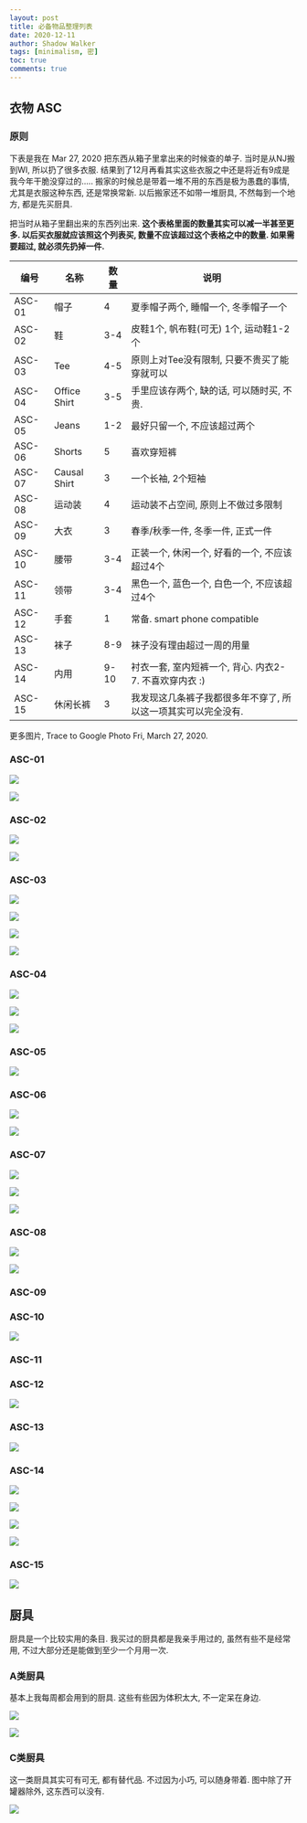 ```yaml
---
layout: post
title: 必备物品整理列表
date: 2020-12-11
author: Shadow Walker
tags: [minimalism, 密]
toc: true
comments: true
---
```


## 衣物 ASC

### 原则

下表是我在 Mar 27, 2020 把东西从箱子里拿出来的时候查的单子. 当时是从NJ搬到WI, 所以扔了很多衣服. 结果到了12月再看其实这些衣服之中还是将近有9成是我今年干脆没穿过的.....  搬家的时候总是带着一堆不用的东西是极为愚蠢的事情, 尤其是衣服这种东西, 还是常换常新.  以后搬家还不如带一堆厨具, 不然每到一个地方, 都是先买厨具. 

把当时从箱子里翻出来的东西列出来. **这个表格里面的数量其实可以减一半甚至更多. 以后买衣服就应该照这个列表买, 数量不应该超过这个表格之中的数量. 如果需要超过, 就必须先扔掉一件.** 

编号 | 名称 | 数量 | 说明
--- | --- | --- |---
ASC-01|帽子|4| 夏季帽子两个, 睡帽一个, 冬季帽子一个
ASC-02|鞋|3-4| 皮鞋1个, 帆布鞋(可无) 1个, 运动鞋1-2个
ASC-03|Tee|4-5| 原则上对Tee没有限制, 只要不贵买了能穿就可以
ASC-04|Office Shirt|3-5| 手里应该存两个, 缺的话, 可以随时买, 不贵. 
ASC-05|Jeans|1-2| 最好只留一个, 不应该超过两个
ASC-06|Shorts|5| 喜欢穿短裤 
ASC-07|Causal Shirt|3| 一个长袖, 2个短袖
ASC-08|运动装|4| 运动装不占空间, 原则上不做过多限制
ASC-09|大衣|3| 春季/秋季一件, 冬季一件, 正式一件
ASC-10|腰带|3-4| 正装一个, 休闲一个, 好看的一个, 不应该超过4个
ASC-11|领带|3-4| 黑色一个, 蓝色一个, 白色一个, 不应该超过4个
ASC-12|手套|1| 常备. smart phone compatible
ASC-13|袜子|8-9| 袜子没有理由超过一周的用量
ASC-14|内用|9-10| 衬衣一套, 室内短裤一个, 背心. 内衣2-7. 不喜欢穿内衣 :)
ASC-15|休闲长裤|3| 我发现这几条裤子我都很多年不穿了, 所以这一项其实可以完全没有. 


更多图片, Trace to Google Photo Fri, March 27, 2020. 

### ASC-01

![](https://lh3.googleusercontent.com/WTipmmpuX3PbPEQMwFHTEHeYY8d94S4Cs5hqygENWqHv5y2uo97ckMDUU7TF351ciTtKzSh4VRBSm0QKGcVl34FNmrlMlRm8nhPWObdZo6GyfN5nojfUX5-Avjhwf34R4laLq5US_u8OcQaLngPYVZRBdrjWyWKzBb-7kkAlSahhgxI73DeQqU_FKSRlkjiVkQJw92FQP5d_J9t9iCmIDnKG4EdwbBu82aw7j5TRehjeTdMuwbEEFuUfJ0-vXEvIkznnnnUeLfjaDOvAUlkMKT90PDv1H9tGinVFAbi8ExqNYotlJ3HNiPLrxBAytAulMRJOl5Wc7-Psbginphk5z0HN1xfJtvZ9fI4TpZVg3ou8WNyFru4UlWs-ZLWTXnfaGLECTTYsx_QkuUptyllqlyYDTThIi9X4jKzhl856RXh5l4v_ID06JzqJDRME6BG05c2-54wnt5mWUgAt5tIbiL5QxiFcdG08oBRcvcRGobWIbXUGia1MQ_ErV4BMmjlKh5Y3BzYKb4z9lAWNBYDQlmh6Dn3g6wYo0nwb_Ky0ebZA4eJmfoD0iZIKEvBFeUV1WRL1QpcUn76ORZb4RPzYmLWPS8kaYMhQ_fxhlmAQpexWnFu1DEU2DBexYKCTprYA_XBJWIcSpYRoYaJgHYeGxNMr0xq08Tu2Q3sDKUNQ18tlYxMaSrzZ8lcldesPI_o=w684-h911-no?authuser=2)

![](https://lh3.googleusercontent.com/EJU9C8gMMybOWeY2hF1u3pRxpG8FOfpBXn7ycvgCzCXN0pUSZ39UYwBy5uXtY67O0E85XsIFbek2zsZ9xbAOhXsMjdKW4Sr_c5Fzn0xKxMh-iHUcW3sc6p8POBCmNHKSrC_x0HzKIZBEeUqVCQFjXRMweP6WI2AylGXHSm_ZWT9EalCeWpfr3m7KWWX_-Bz52XXtGI-8z6VxpgtS65CJfzqDtcLtAmCgK_2MQveOWkK7tGIySQauwE_u80OEbjH4v9RRr31yaWIwfqb_w11zcW7UjOhYDOUu-U34KgyVuBAEkdWSmhDL4BbN6kBMO7VceTV-LYp6fgHS-IQhDDAdtcZ5uh7GpLGzdivZih6umF5kp-DkzY4sAqoFtxdmk7aJu2Dxwd7eqrZ1ljF4f-tF9i3Z2rZKtqqMnxC29FSPjMjw05XKjendoxmxHuvulHkD8ozx5DZZbddxLbSZ0d_Fxukx5AoeppPf8fLvjRTBe8mmIg-FxjkN-4REWTSzkKKSgo7_qq85oCWy1AQzGMek79QuIZSard_QFhrIfIjc3ggOF9pSnATnUyrlA_edEKeg_dxpohutXsfgpcyKBuoZ0r5-sl9VV9YduS_M0McG5yGcRtGWSt7JQQkAW4hz3cO6Jyd0s3FXIwinbwRnc0165O-8BPCgZdY6vs8CrRLXPT6ef7OfA1cJl6ml1JKhIa0=w684-h911-no?authuser=2)


### ASC-02

![](https://lh3.googleusercontent.com/XXBFcPf_I12M08ZQjR5ec7nZTOU2XA2QZo82fZ2d5vRrP3GgvyFATnlSjF4mQKGdUV8ziYRg3uLxZCwSUJzFJ7dV9HQhuNmkLbzOON94ZdiBkqeV5shWVeX3NHKtJ_J8zRBpvMJukx6r-fzEvWtsn4jMPDAeM6C9VxMVTiHNTOZgLq4tAldYebEVKURuTgeLo8SZwWmCOm312Fghiw_O1FbNYVGrPmzDaRhTy2mRc-IHBjx__tLNBfAasPpKj7oHb6kEyq52g8GL7csMd1aS6tvoLeiIhIAWYf8ADaiq1R9Ut_3jStPu3813oKp41H-snipUhn3bXWOvoTXNgyQqrYdk8nb85hRJByDjn53si1JyHdAuGignUo9S6l_g4yBgashEdHFRz3zjuiERoQfcaw3LL6YQjc9ZjVtLZtZUiLC57XEPeBvbZ2HUpN2fyBoVW8tMdcHqBsKOfrVmV-KETS2YRnc6TgKt-Ia1AZ7zVDIZXJ6u5cvHjFvCEtdA9loM322TAEfw9qncxEfW_5qmZXmU9fH5ONhiODJISAiU2bBTyMZwmncHjvEH4Q3jF4bGeKNFjheqVelFYPQg4uFJQJoZt7XEzeE0b72vBrZ8XiHOv6ZbkoHQErnt0UE0bQRT6zKBPXc7k30pgTypMKuoU4rVf8b-geC25nnE0p5HUwRDP9NwxaXU0EYCYZ8P8ig=w684-h911-no?authuser=2)

![](https://lh3.googleusercontent.com/AnTcH09oOp_P9JYlwBMyMnQYjho5UHgp-oDCZtxd3nsA1v12__ue52_wd5xd9oxMXCYqr2GyseuTFf5rF1bHQnD4bhzlGa2hH-srBorSBt8JVRuRPHYdHUAC2xRgBH9jmL-i70DnmjmAmNROl1BN_85wQyoqdf9OuLdHQY4biCMSYyy3bX2OE18LrJfRmloWNDh4pX4Qn4ztOrCBlcpgGWozhrEf1sXOf1Hztei4tNAZrjEhokj_sLlnb3ryB-VDdREkNkUSxxU8ZtvHPd2KmELRQ2UAMiP1Ky8IiA5hDMCtaiqecp5oGYFx4cICJh62S-VEMktq8LYvdiCvB2HadHAjvgpAyueMKtlD3bHuEgwxfzTcS1kI38M_LxOhZQNZxwj1CVvnJLnEvb1iAP00zLj_lYaxX4QzhBqzUXiBI5vBvcugnlpGfYL2tTOjIgYvLifOKsKfqdRheINzQLP5J5NDPNEonjA8_GrfWz3tfYBVPqiB05wkTwed5LUS0MmdHt7IdZLFIqwNcbYOLe1TezV7zZeKJeof5ubAAsahlqcY-6VyMAVXhfmn9tiRzXKrk39zKpQHQyzFt0dCS0aajMVXNX9IWjydAZJ9nN8IymczyFTM-oq-cKfkSnC6RV4JWjJoLm7Bsw95Sda2b3Vlzfg561ghSEnlX3E92rkEisDRTkjGYbcpRd9dpa-a4GI=w684-h911-no?authuser=2)

### ASC-03

![](https://lh3.googleusercontent.com/lWrVCqfU0tJkm0Foz4QGz8qnpCArwVnxDvCgSomOFw1eObWRAZ1dddFrj_kMnwAM392pYLcDyS-UlRJ6xFwWx7saqgWX1QV3Zv-OtfYW4-QthBd9Tgad4e31FcyL6pbHTXjZDKie9newBn-YZc33NH_3eHiNUW8On9nJFk9oT4vc8BhcN6wFPwvrzhOriyxjSXECnu3rL1BWG9MvxpAzvAdwKBZoYkgVymQjxc8F-GZCNbzEUuhpf30HWXMbDvg-FyOLTfaoywAUpLc_Tiwl6z41o9sd6lb0L81YwljLC3E5PwqYvb5NzFJf10SwG3RLfIv9oXAEimGFco8cI2Rgy9JL6ZumTbGRbG0PaIh29b-LIHE-gXDAmbJl_kpPlCb1NMY0ZZxVdGPsx68rqXtHiPJ_VkTYrE-xaHVbwb6mr5suKxcavDHnx_mcjtoMFah8wuVKhuQcu_CP2zgifFjU838avnAK1s5v5llk50-zPKmmJAaE9F0C1QN2krlQk-c4DxH52Xp1M99zZNrPULoTTne6eh9Mo_hyznP3ZB1vfCanP7XycZCEe99jYKwXlZDJd1_1fCkWPfj1O6B63OoHleO8s_PAmzTrF65cMFUGf9gUNgG9av-9c8-YjVoaFzQc3lNnU4RLk49zhmGF-h8AUggiB_BEv3yd50-QuzIUnrqE4zIHXoeAZuUrHf-eSzg=w1215-h911-no?authuser=2)

![](https://lh3.googleusercontent.com/H4EUUvP6YoTGpK7R9miqynmUz4auFHMHcUt80BagCiwifWsMBG3cbfJl1vlOxm9U9iV3fuvK2e7g6dv_M0RLS3DAXpiTvuQYaFi9bFUz0EWzqSEtr-u0GuWWq879Svy83dk9sBVx_rUA_j8uut9R2E31xjL7r_ojCdy3kKJ8ZpZWiw35BL3ovPIjWJSYCIrFuCKbyfAY9ztVyuckSQR80FA-iF2reUDErwtt5TcMW-5AJjofWGIDeLm6Jh-YTCCEpA7u5v8-OhSqZCO8iJrGgzIeykgoFT3dyj1DAm8BjReM0zQXY2VH1zrTkbvoBrwyLsF0cHZqcqL74Sil6n3ZGrnxbj_8x2aukdMrl4Z8eNDImke2mDlbCfj0r0D38SZ3p6oLnN5hsDM4Cd8YvL1PUJIVmmX9R3ngwsXaNz6PVLMlQigHcNRMZH6BufTTCg1rV2DbC1ZsOPbFkjK35XYl_OmTpjrrql3jfDFdjmv6vgODIHoXT_SnBQ2iVqaHIw1DpHYEgY1b2RqpnQVUEdm2fBSqRtyVorfcdkleT3ZuXsAu0RG2B0M64GI1aS8ZerK1APOxQyyVaj63sVgrZYMGiwF7T0U7EpIkD1cEqm8Uudnf_qlVsmR4WTJSIF5vBVRBSvdgykBP92uRbTgbtN_4lOcWxK3TDnC5zM23X4Oewnul-5FteMiOzm_0oflwBlw=w1215-h911-no?authuser=2)

![](https://lh3.googleusercontent.com/MclGw4F3NFh2VLQLeYsBZ3voAGxfrvnJygprPKx8lfFpKeGy0FwXJICpDLs4KyOhd7XkS7w3N8uKWNfjd9uChf20Bk0E9sC7DRMkJrRQ_iMeLACshvchNhxh7hdt7VZo9JZeuPVx3fhwkUoyvVdIhGVTMchO8l3sRstUlkCpy1Ka_gxMs-HqD1nS-5NrkoEf_jnicYuNz4ZRMK6aeytXE_dKrYvTDGuxZkRRq4dEZVOWX1a-mpRI9zww7LbUG00jyh1ZlYHZZvfZhNBfNSF6Jaxu0NWCuD73VAwZnwa36Qp_APqP-UdBuZEnwcfkozY0viSI40fpxcYWMtcdUFCO2GzXYmPoELQ1zKFZC1pYAl-V8ZX5KJSw8nD1l8ZVYh4PxqdDu02ow-zocdD8zIUl_AAHNcs1tnSr2u6yCLMEqQyNapY_XCWF-iYW5p2tuXXkLsN6BOYtdIuUhHRUmY5OShPAO5TEjIJ9gLZ-VzzRaYIPCYXOXE9VwJNekCGeRAkVtgLEbQzFbshORqtdpcP6z20DDeHXYBfamQFj9WRQ07kxrXAV3lAR9hxLNBsRfind4Hl0yNI5mXNrL5VhdyRzKdFkgA8efRrehaO4hmOlke_eTdkbc6R7z3jQw2qzHk5g6Gl9lr6GLwr2p-FrHy-T-OiNSEsKTegtmCQ7enKHp8XHaumgqBTgYJJdUctctPc=w151-h201-no?authuser=2)

![](https://lh3.googleusercontent.com/0fRbmrRqDvqqP2MMSHb2ZGyNLP49zLRBX0RLOdjYFv3Cj2OiUvwU8E-qTDiN4LSYN5SpIB0zumgsl36lMcI4wYJQO5Y-zUivb7Qnc49Hyqxkmxd_J_NTVoBq94ULq6uPbRR8CCfqo9CuofIzcW00Tu3v2MVWfCrlhGoG5tYhjk2vVk-bWib_htpl9EbfGGbE5qvEZgvjciez34gqtSqTuJYwEOG6mHGCWpNFgpL7SYp2Ftl83DDSGfmZy1TOxiglXShdskN1-qDhHCS_JcxUDKIyvNczDF57djKXSyCCVSdxCzICF30wS1PMUcmC9Y3zHJQ743KIf4wnpNFNuyUHSeuCRh9jiTaoQlzKGOpUAi2KnD2H2MDaRUf2h-eSTgvZtQj76Uyg5cuySWpItCGGCbd-SUmxfFzXtXOj1pNQm7gI6Q1eJOtZ-rk0STquujgj_s5LRY085aHFkWueUySV3HuOhnOiuKzHqgfS_n8IsgC9YTs7EocJEuYnW6gX8LRpxuX2ZukB4sTszaFciEiV0l66KkiVvMXIjZNWXOCSdWZo4hYRZ405j_v837G5Kg8bjyRCCkCUppsM5IgRtcaQh9NPAx8R7PY61wsr7C_vdXWPC26r4ibvpoEkCKT0UDROFExRjxKYQiHg2w-kKEF682wmFet7JjtEo2rFgNvmr1we4FIu6iPEkUgRiTzBD40=w684-h911-no?authuser=2)

### ASC-04

![](https://lh3.googleusercontent.com/jswJU3sWDMMx66lKkAQhXfN4cbMakHmu4zBXPconhd7IqQWElJg2XFuzF4Ck-riz3OelOcOFBVEH_JgkWhIczxybZyLzg34GxkOYps4_ezvajDp3jOGpZsT6sDniHs2GnzQgvr0x5gQM44Dv_n1Htzc4J40xlABe40l2O9LlfAjpUqu3Kq7A6lcMEIVq6BpgfTaJGofcn2xHNQLgMaqgBMPBnGiyocGwAzsPidhL7Tp-FNilDhS5qMxcdr-S_Jm5kkgrCD4Jr54nhkC_YObJg1ill-54uj1prgTodJ_vBSS9BGIHcIDPo_RKCSBw4hu9LSb-_1dBO_RGUMKBpeR_2G3sznnoxqvPdbb-4HlXymduH88qqmqIiCl1bXadRr7SgkNqDjawGn1K1y6E51p9bknIMTe1inlGouk-cEwgKJKpHOqNnuZDJTIJe3OeNyAKCDVKY0C6_W29dh3JHasPsSp52Yq8xkQAy-zlTrddnSfacOJokxySnOto9ZtxjbKHokhTupOGw0cvptJ5UFjdYtImfsPHViTJuwcwI0fm0AtJfz4uMypH8yPGs6ooA_2MWLgt207o5_pVzb7juWQW5uEbvLFXt8OjnRtnGyEXtfNut9gsGFZTzqg923j0Bi42dvc0AnnEnwENKlsDKegJSn0uofGULSnhvKIJfXgCM6tzCY5yJ-pOt_e7rYFBdZc=w684-h911-no?authuser=2)

![](https://lh3.googleusercontent.com/0r9_ixjJnCdIUZ3da7RxIj370hykN8tzPpTF-ne7-yBAVoemQEu7z1EyXWP0s2MaWtzFYZbbfzxrtn40ck9NB2Hn_nQ7qysaDD4Wm6KtqjzLb6XWEoPcV_5ALRlUqE3SU8VkyE3ttkgetEqTxdIt73nFJXQwW-aDv9UWNHHoOPbZqBkpjYLJLK1zM-dTU4cydlmP1pz6e34rL2jlArJ_hueRKD41eDmR_hhe_3QZWFtjsfzXsAmKqWYnt-DVd6QSKFMkKvWfNJIzgZBf8AiF8mThiIYXFnfgz8y3Ap4Qg9pbIPRa2NO3DmnybVxJ5anle4fLZMLUZ5cHwhfztNjCDNDVSL1RlV5WGcnzdFCVyxZn2X5MC_qlLR86ux0KxU5DohvYzrVOzD7Jd8FkVSlkL9r3z-pMCWrMSKV5AHd4-xjGsFWyWhYZsv2vtuv_zxgtBq-1j_ezJ2VFxymyox9gsXA1a18XiRt1H0iwURun1avghjRpikvR-dFdKkTgKLsfcztMPRggfD5SBlhTzYqRedChKEYXbnsQn17LyhfMlIlfdni-dJx9yHqmdyIPnbtfPF_4lfexuntnP5gkGw6y5aEWhLoXJAE61HMgs9Sf5Z88x600mwF0uUZmfEBKmFh9Yi4G8GoxdhG6WitrhcWFxIYJHfGYDrfqjZRFsbErEz9zvs_mWy3M3oAHAMT6Rfw=w684-h911-no?authuser=2)

![](https://lh3.googleusercontent.com/A6-QiOwWR6PauEjdPUFSiQCqlcXT2JsDoHJNIl0fSidfhiPkUz-E-ykkKUCR8wYYpUzvoDn1ZrMKNcIgUeiqGQa4d5YqMZpIpq1PQYLduh0mflpzbziADLfkstGsDf7lEKjL7E3je-rEcxQdPRm6HVHo5veZaQv3xkIsncbXIw_gwnwQcu6SPU6Byj8rxUw5oIkM2uLDZ3ULjnqZ3GDcU0uP2cuvQxkK30bZffeVTHPgFNb_6QbHJSoGXUQUiky22R5u9gnHI51evtiBcCu3vO3qNhnqhA3v2EK5bNexMOLasNpgQOQsJwxSUbxowZVv4WFkPcRZWXI65E0mA4JnXastx8vMrJkkc3pgIiim9VcYqOhWd4V41YnPSeum9mg29oPY8juBBnt7b4cOs6MT-MdUTRTBlZmVsz56XqeAxUpqgev4_A0xBl71CrZ6GF3AdFWfNhFbBtUfb6zNmLEAykMbkf7Tw_4mDA3WZPX5NYdGUqJQKHzgdoPCXUCWLEd4dkrI-LTLGN2mI3IcUUIbrExrlAkF8Oed-EJPfToMUirqBpt7ACN4tq53rA6E1Kbg_ESojW6LTzfyQMQTNSHbcC6E0KiLPp15NlO2AsCLj4x2lcWoOPq5woIKCwqpdaGgtAB-SL0rGAsyP-O-FYdV3FqUZpOWU7yfXiwQ5cN_9qACFtJTemMV4HTeVCq57sM=w684-h911-no?authuser=2)

### ASC-05

![](https://lh3.googleusercontent.com/Dn3lO4j536WcgxFMlfi88dBDQmmH1cC_tU3uWw_sr8VMQFVcjFJXroSZlOb9zNhXPLEgqE0sYGuC-P6aFb9-svnkAMIEZ1YToikcKUydGu0wtJihWJB2xaVkYZUP_kRfISZqaAUm7SCXgrgYGmo49rUkFiRxPpmqw3_U5_M8qUjgRObLr5BTrOEw-4PiUIwmYRwkhkQRRMf_2p30PSGUzHB0UytvI5mGoQJQ9DrXUvJkpMqoBNYtV6xvSU3dCfs6iJQdMS_9LLY37obHeZ4Cz301sLfpYL1TJAdXVZCd4bMsfoi1_QIFdiQjFYYxjqJXk8qUzNQXoqUFfTQCg6KqKIiz6fhoFOB1XezTHm76ymak1fHXjB6FDADIDcM8RkRnW8JciJauZ3aelRji6kvFUWWhwnFXiTFhNkwoN7Kf5QlMScMkdK_I82kUtr7NHHJ-TQd67WjKqUJzQTTCoBAM8uxUgPkfUKoSaFWP8jVvLgIFy_d-FBHdRmPU6hipDffs2Bx5eYljMSQlnzxKeFaerQEIYyK7wEkuNuJBJTHBvmV1ojIXRTBn9ejW_ITVP4RGCTApkOIsCj2Gr-616wM1cvs0eBtLnVHYGZ9337izUmIgozzt1qfH1udNNpKupYNpb-hHwExgiwEfemKWRj1Yb3oeMdbzuCqBx3sg7039E0XzDd9GPEkMN-GjoWMChEI=w684-h911-no?authuser=2)

### ASC-06

![](https://lh3.googleusercontent.com/_BcSHuIkddvtX7S6UScJU7fYP-UBUEq3erkKpmv6s-GNmZuvhJ0FHFP4rOavRV3VAaPVRo_WMokpkjYUq4ejjNmG8904dz1M9W_ziibX6Hyui9XlDc86h4Hr4fwCKtnAa5ATLbASYwONVBf3ShOW5m5M7Nnq0tlAaVtDTuk9dRduddkIhDw4lw0T8nm-3dzqjFxULehT_fy3IPbEOB7usFxfE6VbhO9EUddB5Z1toRilR_siNmc7hysT_gDhESpFie5BBCdJ5RPjZKwDYgcO-91cgw5ysigiMyq4XzpH4IFL2HAEY_e2HhT2RlnHKPvyijzjgbW4ptFisJOqxrzpeCAn9PJ8DIPRixDWW85P23AGF0J1fKiiOJcapFSH0oG-EdOl2xss3hlOyh8keViu07EBLQEP_SJsrh8he2zBbNXWRK1NmezzoTnHtnt4z2SdzQjWYphG-nwKsEdel-pBMQnNvzp2AHnmftEIpZ17PQIzBOif99yKRs-_jxkCXxVF39P1ZYgP-FVITUqstrfL2WCA_wlw_7uuce6uaY8obN6PgWTlrQ0YeFgZYZ8zgydZ11zKloNjB7o6UwdFug06bPKV72k2QUSwFbJL84kH966fw0b87i--8VLydKx_AILAXiO2khFSCOJphDWvW1JRNUx8U61CnTek1VCaNnZ48HoTA5f-HdMjlEBuxdIbYe0=w684-h911-no?authuser=2)

![](https://lh3.googleusercontent.com/IVGt_yeqQ8Q4oPignbonotcXHF99j6zNASQuUqBw5mstkYT1YDIcXK2Jy0yids0vNhGxd2Gc6Hte-Aisp3HGWydT3LzWMRuotY8SeOTV25ugsB0Z3mD7V1rjCt4IIrnwp9LWfdpdo3Uzx0v4Y4jCQ87w0CtxfspttFXVP49tlVd80QkcGLnFmEu0LBBpde_DcAC0mWPUN_dDNgt9HLIErRrTD1T1EsRNmuYOm9ngsp44DunPSD5IAu1i4TLmzaU_c5Unk5qGqV0fNKy5Q2kGtxM9Zcnp5vcEiBKJ2WjPPcdZgVp-4P5j0ZSXSUhR71UGOfg_ZloKWb77UwIeDtNrFb5J-8IhjZWMQ4eRHSoey1VDexZ1r4J5XleFfczC3RL-dy0pDeQb1SUbVsTJE59a3HOsRq_5iitYqr6qvZY4xJcZqmyBOiKjsjFKMUAZU8Hk6VkxjCga97hQZWaEM_GMfMxX3fYBi8_6189mMMW9CRtVgzsUdZwd14OMrNrGNivvEAHjjTHPdjd0dvtzcY1P2ttuC45xD8KvXmnxhAv1arWQAEyX5eb_mMLK-IdJqk3RvIR_jiPn5ugdEQ1LgmTMhc74eh7_gqWJXHn9yem_uEPxbxvIM67Sgn-72kNSTzRvHlutUXcPxetzsWiJiUufxt7rX_H2pljSjPrw2xL4pu2PcBMRdXYtJfMiLqnWYu8=w1215-h911-no?authuser=2)

### ASC-07

![](https://lh3.googleusercontent.com/7yZLPgZaMgYeSyKniH2xvxU1MVAzULlv9sD2tssfCeI_R7riNwNnIEtkKm8LYSHis6sc6GtkIMrzVBntBweEn7-5cJggZjZBpHYfIxyzKgqVL4aR1QXFEzEKpbuCUE3T6O_Pb-lAcMYmV91Url9CNKNpcdsVRl770eyxEVss--Hz61t3JPXkfEIvOUEIqm1KHjMLiyC8D7rBWn-4lWSDNFuHHcUJCbXL_VwLYstDa2o8DKSqI3sJivGbPU7PKFiiSbpiU2i7D0C5aWfDU5Nr13hOsQ4TjVH8eq1u2sYpwwhvO28KJIOPFjecUhbTKt-GdU6YHuoXk-3fUkdXhvFBRmSgxNe-WB9LotzABn1hgbcXHaloJgjs6ceJztxgNXiHOY99EznW09GchdcUi13NG7M82KFzVnnINGeUKmLPaIuJLhCTAg4JGkXrOV4kAeotZ8vU5Hp-5BVQX7kac5fLOaeCnkqGCg_ZAvuur94RHEZs4-sMlmJ3sMtJrQZnDvWhTLZ3mOhv8nGl1GYjSEUzLZg2eU2XeyLHT3lHwhv5PD_QXh6oqP_9eAab3gyUJ-xXrx-CdrXSt0Ov7P8EdDb4XFBMhVRWthZGD0OnmHTGBNECzQMyobdr1K0na4NFIciWHejBRI8TyuGvQnk7EkPj_nYi_PdAD10s8mTXZQ6WRaorjDHYywqjvPcAdWf5WsU=w684-h911-no?authuser=2)

![](https://lh3.googleusercontent.com/EKVUxNXFuJZIDBgET9sI3dniyGLp_Z5sFNiV9pqajUsrc-Vxc9QLVxSNERaAn5F4FAUnpcqWypUbP5rYQf5mQhpJTBWPE7ld5l3-fJocjfW-3yLHc8tIjhy33CXGlH5ewovHAkmoxz1COi6a3ywG7h9E-P_8egd2i4C0Jqct88reH7FhwjLvzlnVJ4xkwp7ORqh_mGjlRLf85q7Y6YBsymwbELs5O6eyUQP1N2TyLw6wU0eW59kAqTA7_eSNSgyZ6oBewjdJfuMi2G6tQ1Hvgx90cr9K3JEt_1Fnfw9yu7pWLAZPulISjajIgK3eZWVRE2t7LYUmszIbxV5-a32F2P-HHNVoR1gTsD3bbmPIhYGNW6YFmPw478iolv2Wb9QqDPU4z-AeM73q4_EEKARe6ZisffPqU6nW-uEqPkf7m4eQrl87qQ5EFjcVMkTx1RkeqwU8L1Zl0NtSAAQNwwcnfeCE0_EOqNm4VajCwn6ocm7cxFODDYxnxsBdS1IRsX6doyY6zIqawIeqeeaNaglZ8jeWZJXAK7IgrGdLQoHW4ZZBiXg6Uv3FjE9sH4CrjgczdfgKkSlKknnR6u11VIPw6VZCuyr4p4zvq2a1fLB_eVr_iatOb7sHY2_u1TbmR45wNmpMtIr5Xhs3S0wz4h1pe9fPoUxyrRorqc-jY267HCSbIHY4vh6CPspi590A1aY=w684-h911-no?authuser=2)

![](https://lh3.googleusercontent.com/yAcvu0lA5AMs3qkDQ35NM3zElW1ndNPnYnURIOt9IlArapYFR5TtnerOEUS40eIz8nkuhEZF1hKux5ZBIO86DdSVO1T0VuI_vIR5Lvr3Jcj_WrDnsEdQKRpIsNoHdeIxL4WLmjFmnrv9Bj_rNEa4q5HoYnBiYZ-RSO5hWEuvrIR5SlDHX3awgMFxJrr1PO4qkeeC934PkFZoNQ9csge0aXUywE_TRg24gTOaR1StqRrJ0fyx7z1SDyeva18GR0Lcm-1CyPvq9ZuxAK4U9l2wiHZiGJnUu_myW7WbLD01sZiaq3N9HOuCz_TmhBVwrFjfo6HeDHiuk7SFLDOeV48S8uoUMnGEdExT_ONq3zgKLVbi3-TpulYywPZzAXMyCbZGFW9k3IutoqO8i4L98iyZd5S4XqBysp8Zp7E0v2O-1Ub_CvaO4qpIq1SixwdmenubahHHV-sW1__jx5PzCYQHjh4tiAXaNk5DzFyIYWLqpaCPCfybLhKOgJQqbl8WKtveICu0yQCDVFrq0q4TZEGCHxFvKVeWYcuXEd7GO1YrJMc3GjnL7Y7blZiQZskean64lhvouSsc72VJZlRN6qYGX6J-SOfEKetZH1Ers-pJYGBZSeYFU2rZjnTfTsYxk68vTWTD77dER4-iDIMyG-Urv52MW7-7L-6qxH6STYfFZa5AsQlY4OlIwSQmCl8dPEU=w684-h911-no?authuser=2)


### ASC-08

![](https://lh3.googleusercontent.com/UcuzZsm5Ryg0PqZGkpvpqUBO_whx_HVJU064lppUT1LUbc6AedHOtOCHCrCSWHFBNGRzFm-v27AaMDHCvdBNJJpO0b0V-BtM7mRIhHKpRjWpqzxKRSUp7IaNbLuE7AxPMVO5--io3lXvWHSWqn58wfe1P-CAjRvJ0SF2iDcRR6DJqoczC34O-ImPknJq5RBh20SBwSGmhGuF9NOXWG8jJhlY3HGus3VDxUjQ8dg3bay4C8IJJtocx0njRbpUbSkvaGuBkuhQTg65ZmEPwW4T8CDVp8_Kdj93xr9h0DmQQW786XOIaguH_gwdKBt7JJIomeV0mJtSJ7k0GLXN7XdtHgOQjuJWHxUzEk0bfn5JqQn5KYnws6jnM1c1UK1JCvU7f9aNZtBkfHAP6R9ieXdTi7sROa2iKT6JhHfRE2OKYPdjwPV7qdznyECihFIXPzC-SEDf41qbAGISJ0fn2x0U18YyHpQ3FsaV3dAGH21CFbSdQMe1kRMFyA9SoWCAzt4DAyjw8eNBmH1gljB5QdygyZR4gscQkTWWrqJvbTBh0rt1aNSgofels6-ibAm5UUVAqh5zmjMIYX19ScX2RY2dL400xgrF7W-svITQqsmYqM_feP3qJa3l4FXL5LGqqwwekWYMh0D_J_OF0tSjLwG8Sk9MMEibwZ9wFgkSc38yOV2w1fm6HpI85ZIozZ-dZiQ=w684-h911-no?authuser=2)

![](https://lh3.googleusercontent.com/xYLkSXXYe8LIalH7wzX411LMRZz3mpvWrHZAInS3bl7QWlXeE3M-NwEXTcAdMQY-JMJ-bqEMZYGvfygN2id_Jvbr2xk9YVTlf4pojMFZHQCJ-3iYvOX88wmmu1a_KJdx3L8yTIih3JU2vDHZYck1yd6PbUYObKUZl0PwO8HveisUr7OXZnmFLE_RryYRHot0X10rHaVf4WBVOiBb7AI3z-xXFuytNnaa5c_qGhpd3d_QBvpJ6l2m95D55X1f-MEqa-m6ObDOJGnbB30rKK0E-77qqVjtPJqIWaDAbgvb55aDJMaHudKnuSD6P4tG8G2sXIWiputVfqvJrPS4TU5Mkrjhjh8OwfOt-6iwl5ajHLpX5zYwFPTn8qwu9ahPfbwdyBWCmu774kGelMVpyC1HQfsaiF-epMOOUalDsdX89Pmrnx__yJ8sXZu6lC9uP40pN97iE0lp87yKwcsFOK_TKMjrBZuRcseE-5H0aAmVaVdA-cE1ojnMEYty3IaCt7mRCk_VTdBjsnW-cV5IPJXiqLZdVoqhMPuiTSaz7KhTzIBAjvpNpv4Y0EKXAi-zU_69OCddsWhO_2wSeiKB0Jc81qz_IcAGL-__6JiJzvpdToUe95ZHWWuDI1Exs4kearLjnOZ1Dh95sjOR07YfmRhkpmc1S5FgaDmuWa5h7AtDDsbrb8toNBqUKeZMKMZQ8RQ=w684-h911-no?authuser=2)

### ASC-09

### ASC-10

![](https://lh3.googleusercontent.com/Mi9ccDbJPAPBTkrWJ43r2ejVNYYNrPDo0oGlPqVobZUN2FPnfxfjTqZymmZtKmEKNaISTFZSNf7-srbI90NB1v0kjuBNWJv2cin8IOprU104PGtMAk6SXpfVGpEpV976WnJC5XKKfO2Epfn5XUO_B_mISD58tiMo54oyaNo5GQlEo0bO5nVB9OOQCr9mOj7mthFAxXSnTwtTWIWNO78_WmwucFUyDnMhOOh3I5kkbj0F24U9Rae1BsI479ors1PnluQ0QGng65y1ztU2O4v1WwsFSkmiXq_Z2aVtleJByYIZiMcoSLLqCV0BK5yv-wkRPKEbuvg75h0FrvVShldw9mGtLVw7icFz6ddGridwI2DsxRtOGLuEQNPonf59NicyxQJUxhwsoIQyVEg46jkt2qwVS9K4gqg9mMDYEZO84ImIkq1uRtjETXerSkkqkaejbHZEI3J0PSdjlSYUpJ8xdjxMoevyBQmZkck-IcOfRDqFRrWrKXWdnxl8tSwRtyGGDcaebSCKl4RQ2pcAejvvdw4c8dhxOj4csVD2hk2o0bs7aU7gDL50MszRobS4phYYshrn2gCwVYS6iBHw79d_NGywX0tTc2PImEUYSN4JVnqNJB49eYEkC9fOBABrm-OhVOM0UO3w9P46uAbnhabJwtrpVjCs6n5k26SpRCFdq5lq9AQjfd_1-lirZSKGFco=w684-h911-no?authuser=2)

### ASC-11

### ASC-12

![](https://lh3.googleusercontent.com/j-a0hAdt3nFFd_6PUR1iATxfFrZpRkSvr-0eMhSyVm3HAPmpmGtff6hF4TMQJG3r--yCx94-IRghA2_5jeBE8FgnzwG8mLRoen74Bg_3_7A9MCqGbMck4zr__E4hvaZRvGB7cE3Wl-YAod4u3vZx7SCCIdF2CyVtRWKzkEDL1zGe09I1Fq85KW-ooo_SZzW8Ycg_kSi75mDxIKlSxdI8OoHGoJRP92ZFiPhhENrmdrHxjzFAmFzoaWqnLDDj3KPhe-HNQ872MCRdfBWv1W21jZLjLVz82HzjOB46nJ69VBZDG1mmuc-F4duyqXyHXahz4rKKr8_n9cVdCXYvSGKp4RciUrXzIk5OrGcomqqtqYzg2P06oth5sB4EamqDO0tmzElVm3ZUAvYTXjBlsCfYFWCJuT2E6hI_nzgWPvGyGkvbifW0HzYojstugLLDfhVA1g5yD24f8kqc16a5Kc3TBBCc46dIZWaiL3kWvNpYuSXR2PXm1qxES3hN7GtN3suPS25HJmUYiHeeqOXJYsAj13L2bqhT5TLcao3wSEAF1P98UcoAHjNZsWl9VAWMR5hO8vMeS40vgdr_LvsY1O_JHUPJgGrnQk7jvOaNvVpDui7IvsAymlFtXEr9qkI0zwNPluywW_2O7giRtTrMROdb2ZFkRxB4moBVgm3LeFwyBMvEZcjoQn93Zjh7YDCAJb4=w684-h911-no?authuser=2)

### ASC-13

![](https://lh3.googleusercontent.com/c3k5Hn5W-oybVhgyi1gz5yJSLScazSc9kYgu5vE2Cbc1aXZb5nVVSS816bJM-SBY2SKD3eYAo3OUyG4gRk83o-0pwhKtI66bfPaqwVVl12PJhiZO0t4R9lGTpFbz8YmPBquBzQBqdVH5jTDLoVnQzUCGgr2282ie6jcweL19l0fgDtePIdsle5IUJkL7yf6UBZ3CknBUmKUMNuyO6qHnC8rr5-QCCOZ3PaPeZhyEx-fEH5ygVW20fe0O0vTnqY-vxw8PVbOoROyLvS_MPwCu5BCiQ8ACfb58-HR9AFyLLzbYTQHWV7QoFC95Jij45yevErrv9F7hpbFrqZLOihCq9dUk2K3vE_jEBcw4wjlIITbJ-V5LAfuJM7YzEizKrenZfpZrsPOTwD8pYtew_Rc1Ir5DHtRkjX-im2k7_7d0LsEFSb450eafsFlNFjPgBtmwU8gGuaRMGggzzmDNRVsKPYkgigBuvMfWmnukqVXcVuqK5rfio2xRVoLPOaKDd6Rcq974JU6vzFkzTm1zWeOrG1sgiBe1P1Imk361bPCEwq8v3Doyp7MPn9Efyf9oD6e8UBK4HPLE3gbP4ibudcWzehUY68wjyfBwSrvBRahxc9lEEbixdjoOpgoCtWtIvamSWXouIVm_h5MG-9A3OK7yqQSlGob2ScEzkNKnT-TSKy8xCkhkse9i3CMZeMCGhD8=w684-h911-no?authuser=2)

### ASC-14

![](https://lh3.googleusercontent.com/Rw20TGf_MOrdhmnEcZVcAE5Qv0ac0ftzx54C-KcYEVDHE_2Hg25N1-kY--WtBeg0NgRO2Ohbu11qjwRy7o2H2hMEbCO11p9Bf1MePNKJYe8Vt_60CfQ9CsJcFGcffYQ-buJE0oUVHJl9Y4BL0EaZVJk0XGNCaBzhcRuW0hAfY22ha2qIqRhCGZZ_U3U7_OAXLDZ6WxONTdW5DnRM3SJg14zlfNHCS9ubbOS6ohkvV6QWkDMqEfiQPcMUkYusTCdRH7zKULFGL4KI46NEfRvox3ifZ1z7yeMh67Uhb5loImah_d_y7GzouGEV9ntqNzQczkm1Hb7WKrgb_9cdETPHpvbln0fcFV2h0rikgr6XacBuAzaN4PKRLOw5OuiLzq6ctP-V8Y3qRUzMhplH8DBQkGXvbKvgAE7EmQQvl13Fh9X-GHdQp4X9TJ_eM7e4uw5GBgAjvXpbdICV-IZZcVHf5zldaPdI9LP9WxKVOZGulVj3JMtVj62PCGQzczFAtTBwqGhRahX5HlTU0_4YySGE83XzWye5-m5ucLwZrTWeWJr67oDGaVQiA4L4PojJDPVEA9fPGN0F0ptHTjAme0M7Ri3FvhmtpNr_LpkMqrVzNFKEh4iwjYys-HDMlVZz-IkttlDIf01_aVZcFZ57hNe7RI8lwAknPPwUqze6rSsLfPwaPsAlb7eGBSz_412UthU=w684-h911-no?authuser=2)

![](https://lh3.googleusercontent.com/rUerzNDB62A7qydqL3sWsVDAUodTkSUMUAaotYYQlWQlD4XFzEG8DBlk8vNmQCtWtGtIknu78D13VoQOT87eOI3CjCPcRlrHFMU7oKEzfPHPhHw62ZYRrEtaAEMGCn85SnC0HPVokYzGbsaYxxv5Xpt-w27RzX0cYSR168GWZtC5D2P5ZeWAjGMSWcAp4XjoDdAEkABbGiVVSYtK44kBQGYltUxRmQwSGg1B4s9pEgmcunJppsG0t_L3e2tayxhPLX6vxmpUpvVR8TJrSljKK7xTooZhzZA6A8bbaDlzxEbXe6wlHjKgRN8w7c5lBJv55wu9GKAkNgZ3WpEkifBkEL4DwiPFJDfz8gexcpazS5TPDv2WrbMv8XQV9_bHMq948e6A_DTZZUCilOcGatIFCmhnJvTiuCx4iihQfYB1qHn1n3ThvigAwg9EZlmkSIHSlYff26Oq1A0EUUFXzRU_bBvySAZOFqt_niw-O9xkJp4rNFzXpIb5X1xQzmuO1xsimNhKCNWEVokH9LmmZcX_x8dHwkwVanIou1qpZ4I0IF5euXFECNDt8xJXTr_a9c40P01WL1SxXYSRF9D5wS4UbEmZhLQWqv8J8sJWeEVK2kgRm0vKXcBEAy2l96w8qQoxiN6iQd2QmxAaTsi6ESc32RnMMHaEjpsWlXDvJ7bquxWIdB1tmTmMqi-jxI-2uM8=w684-h911-no?authuser=2)

![](https://lh3.googleusercontent.com/rv_HvEBAJL9Ax7BYjGWrA2xKbyTMdDO5nPwZ66W3jxQBvPWrzy-zE1wmI47L5ZoUtyewo-s-AhRz-GFN-U5jU1A8Mhy2zXqXFI887n8WfyRHRUQRrHte_RH5NLT2eSj7Z88N-q9Kd_htBOoeuzbpwewgVKsBcrFxiuds0QYynJYgNtaU_VHa5U3VAqtt4dmkOQnY3Uh1FxqcACkH9R8bkh57nnE8WLntXHQq41d4lyvNofHPinIEP3F-x_QSy_GushXdSVijJEOI0e3IFUvpeV2veq9BtEX-x8jLvvFecmwv2vuhejjOBMx-5wQWaosFnD2nF-888xkypC4SggKS-1Zbfhg1t4VKWz2KHFdjMLXSD28sRb1TUMXbeG0rfjLJSPQzOpgdd4Cd5a6vLtGhDqOCau5Bh_isB2hqtGKIUKri5dncowoIQkLvQ04dm-RdLuNY3ulQP995K3L4Rz-Oba8nrGzUbJFsvMjFk-4SfC8uEI8MPnwDW0mvza0sCqhx4etRgKsssiEwudnxH4JbHvnwCzogPwL-D1iBHW8VBav6qM5a75RmIY73mb-r0gDDdGCf1g6B2DXiH-c1bkt6erK00dSDzyqmKw8Bjwodm5T4jLdStUwk0TQqX0o66P5p2UsazzKXviRVUGvDKAGR1dnfSSPVOjiyDgdaWcj9sRlsp5BiKJBd13WnwMewrlI=w684-h911-no?authuser=2)

![](https://lh3.googleusercontent.com/0n2BuNy8AuOc2W4QSYnhOrOzt9GXFPS4G7ZPqzCAQpdq9FxsEIK5-JBkMRVxfoip53kOG8mJuzlFCBFLhgaaKnig_yGHpYx9VUnSeeZPolu7x6VfieRt7xEnLkLGZc4GpMwtDpVI3hvSabWCidqK4SnZwr3fTs9VMZlZR1RRhwdoQJJ4mjt8W2QNllr32Ak4aS3ukpcIU38uLEcrYtroYTARvDTkphbCtc5c8ZKFHst444okBOT9W3X22v6T7tfjh7e44VvXbApxX99jh1ssKQP2TbfH-fUh7gPvEyIbyWxk0HJsrsyH_4Q5mvCCdswN2FgjCkfkvrIlfPWOMl0vJatKww_yPjiMri-9j5Qt4m8Ghosb-aJfUqU9zTTIzwLuieLNuZ8DAcXtRNx15tInbiMXLAZt5OfGRMabn5uFsFrOjDwYhj1sHn1GTcbwsi8Fob8VpiyT3C8bF7-dqEjQFFvIIdc7zEHl6ZFi7ZqjFEhWmMBFNhdzFmWDGnFwWyZDkVNrNOjAVcQUxI6t9kLNrYpCtkt_omMHsKaxjILXBrqOdrNFDmQMJHyyc3SOEvLu8NPIvKj8M5FknOLNfucQ9QjrO4wjKzdB7JRfw6SOVuTDlUhM8zw-ErYNssIH7YstWrUjDQFI0cvCwKsbsWE8O33POFOWbIG1W_3Y4UPDO00Ee9NPh_yidM0TANHLXZU=w684-h911-no?authuser=2)

### ASC-15

![](https://lh3.googleusercontent.com/hoS6I275M6WOQkOyN9UstOQfs511Uzi1YEAssHnZX3gwauhcBztKCz0h1NaQhjpOrE8iUdheHzobWJMzqy96xcI7Vue-79pU7uiuu7DCmFnmdM8Hh4YJG2XzeG6tYY7WVrUCJ5bY16lwnT41bhxIp6GrYxhUSGEoxw3e4OEIWcsLx5bs-lcop45Qyos3ULFsmSh_qDIdTV6r-h8NzsfIaCBf-I6dOswleqpvITNdBfNjv6sFFFh6FnKm3K0suABf6OSwVLjC0KQFl9X_fwEqd7VO2MhZqRChlcdloeHFa4N6CfePi2hUkgVsYvhOr99nPajTXYzg9CuV1v-pUd9dLJ62Camy21Lr0cAolnXumdbjIOevZRQq8MbNPlGYwB3xgZV5Plo9oqlyegfXGTjiHPDb5TK4lLfqBBBp-9H4iPDuGhWz5X-nlfJGE8AP7Y0OQFtb-RDbslKCuljMZgG9V9sMOFbLonHQaW2a2q_BFT6iBx3HEiPnCBP3cS_QP4s3E2UWxrTDLmt4jUrcO3OcHi3EPbTNZxx7q3exNxwvGQ6O7uPOzvYp8xnxzMp2Rl4B3ws3kUNLc0rN3LBKIe7wxgBnXvo-9nvGhiqDDpCoLHf4WZY2nEiKOMCYFfjsQw3nJbw3pREaaWdW8-rfozO3AFcBFozuFuN4zZ4RWPi-aGrwqeHEmrkc6WGmot_TU6Q=w684-h911-no?authuser=2)


## 厨具

厨具是一个比较实用的条目. 我买过的厨具都是我亲手用过的, 虽然有些不是经常用, 不过大部分还是能做到至少一个月用一次. 

### A类厨具

基本上我每周都会用到的厨具. 这些有些因为体积太大, 不一定呆在身边. 

![](https://lh3.googleusercontent.com/_obOdm2jR5EZu4zAUNRyIy1b30D6ye-l9Vz17XH2SowmqrfEyomaHuvq_tKOfACask9aAg2uPwN2QkVMZzPPGdHoh2sWHb3K4z4xotHUIx0nhicgIOzIMWsQCkJlXjA0ApVTmEjGpEbiM1-th1CXIBTx_oj6QSMOhr9xN7uxl1XDB8x1ukyd8kywY2swNM-6g_GaKZ65MInYPua-T1ThWtjoBB8R1eCd6LWrJp7bmZkH9w_QuLUqXyDAr-KtiUatMQDMgPWpCPRpYqUQw69tkvPeGE4UWpExDE_9j3Xw_xtHxWr2woROEmC80LLRRckDFMfW5tFD1wkXvkqkjGN641MggpfFdn3iqT7a5rv3jPbMHtIIyUEBZp6-4KxA3p6zf9hcUs6UVEtoLRUtFqX6L65fdSyMkklqjRfcxxiMvAy4RzKAgz6hDB60EoC0sHwJhkLI0rump5KIN5KjC3imnLpr7uZQLkYeUMHNrRD8uApK3jWacDXuK1huA9UMCV6ibJwohJA8A28kcefmeakvWhtblszaBcUn7-RYVV0VL-HOqCYxxDB4WYyWxFYHLWOEj39jF-LLUu2UKMruVAXfJMM92xE10N9Iz94cjkrNdU3UkN71zBt6PnXBB4hIn7sBK8XptM9xMHLCJUST1jGLvDjn-dJM6unTHbTGreVOxn1Y7-Q4N5cJD2CG32l9jA=w1215-h912-no?authuser=2)

![](https://lh3.googleusercontent.com/ZqDyjyQIxcZc7jEMzktoxTjQEW-8Cnuk3olPj5F03RzmkbMygtusQwgAy5lsQmI_fMNvNp04xBwdhOJaczsS_nXue7-Gxz0Fj_vpHa8phEh31DGCT5a8l_ksghcskFHoG8DEbDG0XBjXpcFj7OUa9Oq9wz7zYwrkC6agB4_saTAkBQDjnPtVyAxlqWg0_-3xxFg2-njcq02N3QZwVyK_0dQdyR8fIUmSVfDIuRtMoXNpxk_6jXJQK74ljGI7a8GRbwE-cQSQmThaCw-89LKRUBlEx8Yy54z9E4OHUih2uipFCOjZilV9fg0fvXpvp_eiz2XrlryE9E8NUgmYzm--JWOesTv7RoX_NbNeSChZKrTyBRIknltXxNgS7IHuL2zs1VSFDkR5lw6eHZLLzpRf4npstbzEVwvAjlc_ST3mCBz_smk73jlK5V0nFSEsMh2FBLbnX6_YyRrZmirBmXptkrVQGFqE9rI7QNSwIBEGKo7V9XASKtIT2HohMnsmRLPlZ0ixc9IQQ3DwP0xbHBR1o0FTCdX-o_wCrIDlVBL1I2NBUEZ6A4a_Slzktc4t2T-kpiwUNdkFdjFzGLJ3PKAtIz9Sy_YtP262aq121D1jB102WcpOsXflu9srYfE9eoCuOppl1awGHPhZAnVA0givquJ3-_FVgI1kGUkQ_Q09r9EzpL8Gr4Lcv6qPRMmUWg=w1215-h912-no?authuser=2)


### C类厨具

这一类厨具其实可有可无, 都有替代品. 不过因为小巧, 可以随身带着. 图中除了开罐器除外, 这东西可以没有. 

![](https://lh3.googleusercontent.com/BRB0wJN3jWhl-qGLROaXdSdWECPCwqLGV5Z4sRC7mJWsdhcTPLcXSekiFiOS1Qowqlx9tP2Zx4Cs_gP12sVPq5Z9CeNWhHRwih1Iszs6NW5VTqb6U_khVlw6tr_fHEescQPP_daMRke671xhGGMkBKUKbIsIsAwaQlZ88omJgvnuEWw0-dQhOleIyho3QZwLtK46iLDkgvmlwFrrsM8gqWNu2trw4LaxlO6t6eC2qtwhQ_dszf6uqVMiyczjEPI_2rSvgGAYGsEnjQqxze696gAEaRtJ2e2iE_zGqtAd62EAIKFOLnVEcoT7mJNAlHLJrrR4sDjFwwMJMh4mhX5RzSI5-PEKWi6Ziu655FrruptXooN3Zhelg0v2ydt2-JZZTPcPr5vEbuZwBpEZXd97vFjaX8xRrrX2AWlPNG-yddrT-hVO0nrkjhWCGceUACTlEYoT7BCWyN0NzkKDQteecNcV5xpT4doEj8NUuElDKesHnSFCHRvQhXyDHIoqFfxIyS8Nj8zNkrLKcJW-426jPQY47foahKkoqd3EWMnSDL1-75qLsIeHUxDRdlKVujhfNY-1rjfccfmglBduS43znek66hmZ8HGtHvBgCX3r_CDR1zEKlCXSAYJ8gJGIs3V4SOc45YIw7shoITokc9wy6lEYI27dn4Y3-YKL0Udv-yooh223nIkfeWy8OU5jkuE=w684-h911-no?authuser=2)